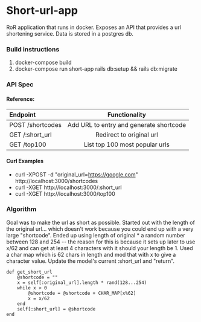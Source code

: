 # Short-url-app
RoR application that runs in docker. Exposes an API that provides a url shortening service. Data is stored in a postgres db. 

### Build instructions
1. docker-compose build
2. docker-compose run short-app rails db:setup && rails db:migrate

### API Spec
#### Reference:
| Endpoint     | Functionality | 
|:-------------|:-------------:|
| POST /shortcodes | Add URL to entry and generate shortcode |
| GET /:short_url | Redirect to original url |
| GET /top100 | List top 100 most popular urls |

#### Curl Examples
* curl -XPOST -d "original_url=https://google.com" http://localhost:3000/shortcodes
* curl -XGET http://localhost:3000/:short_url
* curl -XGET http://localhost:3000/top100

### Algorithm
Goal was to make the url as short as possible. Started out with the length of the original url... which doesn't work because you could end up with a very large "shortcode". Ended up using length of original * a random number between 128 and 254 -- the reason for this is because it sets up later to use x/62 and can get at least 4 characters with it should your length be 1. Used a char map which is 62 chars in length and mod that with x to give a character value. Update the model's current :short_url and "return".

```
def get_short_url
    @shortcode = ""
    x = self[:original_url].length * rand(128...254)
    while x > 0
        @shortcode = @shortcode + CHAR_MAP[x%62]
        x = x/62
    end
    self[:short_url] = @shortcode
end
```